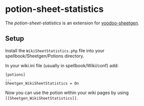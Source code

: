 # potion-sheet-statistics
The *potion-sheet-statistics* is an extension for [voodoo-sheetgen](https://github.com/Barthak/voodoo-sheetgen). 

## Setup

Install the `WikiSheetStatistics.php` file into your spellbook/Sheetgen/Potions directory.

In your wiki.ini file (usually in spellbook/Wiki/conf) add:
```
[potions]
...
Sheetgen_WikiSheetStatistics = On
```

Now you can use the potion within your wiki pages by using `[[Sheetgen_WikiSheetStatistics]]`.

